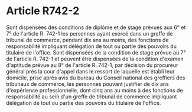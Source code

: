 # Article R742-2

Sont dispensées des conditions de diplôme et de stage prévues aux 6° et 7° de l'article R. 742-1 les personnes ayant exercé dans un greffe de tribunal de commerce, pendant dix ans au moins, des fonctions de responsabilité impliquant délégation de tout ou partie des pouvoirs du titulaire de l'office.   Sont dispensées de la condition de stage prévue au 7° de l'article R. 742-1 et peuvent être dispensées de la condition d'examen d'aptitude prévue au 8° de l'article R. 742-1, par décision du procureur général près la cour d'appel dans le ressort de laquelle est établi leur domicile, prise après avis du bureau du Conseil national des greffiers des tribunaux de commerce, les personnes pouvant justifier de dix ans d'expérience professionnelle, dont cinq ans au moins à des fonctions de responsabilité au sein d'un greffe de tribunal de commerce impliquant délégation de tout ou partie des pouvoirs du titulaire de l'office.
